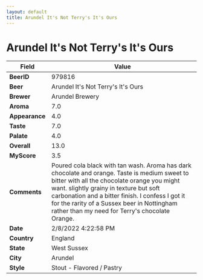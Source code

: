 ```yaml
---
layout: default
title: Arundel It's Not Terry's It's Ours
---
```


# Arundel It's Not Terry's It's Ours

| Field         | Value     |
|---------------|-----------|
| **BeerID** | 979816 |
| **Beer** | Arundel It's Not Terry's It's Ours |
| **Brewer** | Arundel Brewery |
| **Aroma** | 7.0 |
| **Appearance** | 4.0 |
| **Taste** | 7.0 |
| **Palate** | 4.0 |
| **Overall** | 13.0 |
| **MyScore** | 3.5 |
| **Comments** | Poured cola black with tan wash. Aroma has dark chocolate and orange. Taste is medium sweet to bitter with all the chocolate orange you might want.  slightly grainy in texture but soft carbonation and a bitter finish. I confess I got it for the rarity of a Sussex beer in Nottingham rather than my need for Terry's chocolate Orange. |
| **Date** | 2/8/2022 4:22:58 PM |
| **Country** | England |
| **State** | West Sussex |
| **City** | Arundel |
| **Style** | Stout - Flavored / Pastry |
